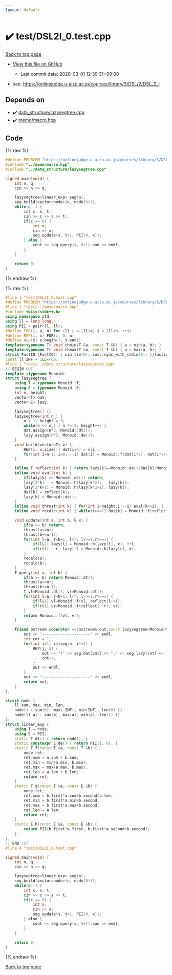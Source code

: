 ```yaml
---
layout: default
---
```


<!-- mathjax config similar to math.stackexchange -->
<script type="text/javascript" async
  src="https://cdnjs.cloudflare.com/ajax/libs/mathjax/2.7.5/MathJax.js?config=TeX-MML-AM_CHTML">
</script>
<script type="text/x-mathjax-config">
  MathJax.Hub.Config({
    TeX: { equationNumbers: { autoNumber: "AMS" }},
    tex2jax: {
      inlineMath: [ ['$','$'] ],
      processEscapes: true
    },
    "HTML-CSS": { matchFontHeight: false },
    displayAlign: "left",
    displayIndent: "2em"
  });
</script>

<script type="text/javascript" src="https://cdnjs.cloudflare.com/ajax/libs/jquery/3.4.1/jquery.min.js"></script>
<script src="https://cdn.jsdelivr.net/npm/jquery-balloon-js@1.1.2/jquery.balloon.min.js" integrity="sha256-ZEYs9VrgAeNuPvs15E39OsyOJaIkXEEt10fzxJ20+2I=" crossorigin="anonymous"></script>
<script type="text/javascript" src="../../assets/js/copy-button.js"></script>
<link rel="stylesheet" href="../../assets/css/copy-button.css" />


# :heavy_check_mark: test/DSL2I_0.test.cpp

<a href="../../index.html">Back to top page</a>

* <a href="{{ site.github.repository_url }}/blob/master/test/DSL2I_0.test.cpp">View this file on GitHub</a>
    - Last commit date: 2020-03-01 12:39:31+09:00


* see: <a href="https://onlinejudge.u-aizu.ac.jp/courses/library/3/DSL/2/DSL_2_I">https://onlinejudge.u-aizu.ac.jp/courses/library/3/DSL/2/DSL_2_I</a>


## Depends on

* :heavy_check_mark: <a href="../../library/data_structure/lazysegtree.cpp.html">data_structure/lazysegtree.cpp</a>
* :heavy_check_mark: <a href="../../library/memo/macro.hpp.html">memo/macro.hpp</a>


## Code

<a id="unbundled"></a>
{% raw %}
```cpp
#define PROBLEM "https://onlinejudge.u-aizu.ac.jp/courses/library/3/DSL/2/DSL_2_I"
#include "../memo/macro.hpp"
#include "../data_structure/lazysegtree.cpp"

signed main(void) {
    int n, q;
    cin >> n >> q;

    lazysegtree<linear_exp> seg(n);
    seg.build(vector<node>(n, node(0)));
    while(q--) {
        int c, s, t;
        cin >> c >> s >> t;
        if(c == 0) {
            int x;
            cin >> x;
            seg.update(s, t+1, PII(0, x));
        } else {
            cout << seg.query(s, t+1).sum << endl;
        }
    }

    return 0;
}

```
{% endraw %}

<a id="bundled"></a>
{% raw %}
```cpp
#line 1 "test/DSL2I_0.test.cpp"
#define PROBLEM "https://onlinejudge.u-aizu.ac.jp/courses/library/3/DSL/2/DSL_2_I"
#line 1 "test/../memo/macro.hpp"
#include <bits/stdc++.h>
using namespace std;
using ll = long long;
using PII = pair<ll, ll>;
#define FOR(i, a, n) for (ll i = (ll)a; i < (ll)n; ++i)
#define REP(i, n) FOR(i, 0, n)
#define ALL(x) x.begin(), x.end()
template<typename T> void chmin(T &a, const T &b) { a = min(a, b); }
template<typename T> void chmax(T &a, const T &b) { a = max(a, b); }
struct FastIO {FastIO() { cin.tie(0); ios::sync_with_stdio(0); }}fastiofastio;
const ll INF = 1LL<<60;
#line 1 "test/../data_structure/lazysegtree.cpp"
// BEGIN CUT
template <typename Monoid>
struct lazysegtree {
    using T = typename Monoid::T;
    using E = typename Monoid::E;
    int n, height;
    vector<T> dat;
    vector<E> lazy;

    lazysegtree() {}
    lazysegtree(int n_) {
        n = 1, height = 0;
        while(n <= n_) { n *= 2; height++; }
        dat.assign(n*2, Monoid::dt());
        lazy.assign(n*2, Monoid::de());
    }
    void build(vector<T> v) {
        REP(i, v.size()) dat[i+n] = v[i];
        for(int i=n-1; i>0; --i) dat[i] = Monoid::f(dat[i*2], dat[i*2+1]);
    }

    inline T reflect(int k) { return lazy[k]==Monoid::de()?dat[k]:Monoid::g(dat[k], lazy[k]); }
    inline void eval(int k) {
        if(lazy[k] == Monoid::de()) return;
        lazy[2*k]   = Monoid::h(lazy[k*2],   lazy[k]);
        lazy[2*k+1] = Monoid::h(lazy[k*2+1], lazy[k]);
        dat[k] = reflect(k);
        lazy[k] = Monoid::de();
    }
    inline void thrust(int k) { for(int i=height;i;--i) eval(k>>i); }
    inline void recalc(int k) { while(k>>=1) dat[k] = Monoid::f(reflect(k*2), reflect(k*2+1)); }

    void update(int a, int b, E x) {
        if(a >= b) return;
        thrust(a+=n);
        thrust(b+=n-1);
        for(int l=a, r=b+1; l<r; l>>=1,r>>=1) {
            if(l&1) lazy[l] = Monoid::h(lazy[l], x), ++l;
            if(r&1) --r, lazy[r] = Monoid::h(lazy[r], x);
        }
        recalc(a);
        recalc(b);
    }
    T query(int a, int b) {
        if(a >= b) return Monoid::dt();
        thrust(a+=n);
        thrust(b+=n-1);
        T vl=Monoid::dt(), vr=Monoid::dt();
        for(int l=a, r=b+1; l<r; l>>=1,r>>=1) {
            if(l&1) vl=Monoid::f(vl, reflect(l++));
            if(r&1) vr=Monoid::f(reflect(--r), vr);
        }
        return Monoid::f(vl, vr);
    }

    friend ostream &operator <<(ostream& out,const lazysegtree<Monoid>& seg) {
        out << "---------------------" << endl;
        int cnt = 1;
        for(int i=1; i<=seg.n; i*=2) {
            REP(j, i) {
                out << "(" << seg.dat[cnt] << "," << seg.lazy[cnt] << ") ";
                cnt++;
            }
            out << endl;
        }
        out << "---------------------" << endl;
        return out;
    }
};

struct node {
    ll sum, max, min, len;
    node() : sum(0), max(-INF), min(INF), len(0) {}
    node(ll a) : sum(a), max(a), min(a), len(1) {}
};
struct linear_exp {
    using T = node;
    using E = PII;
    static T dt() { return node(); }
    static constexpr E de() { return PII(1, 0); }
    static T f(const T &a, const T &b) {
        node ret;
        ret.sum = a.sum + b.sum;
        ret.min = min(a.min, b.min);
        ret.max = max(a.max, b.max);
        ret.len = a.len + b.len;
        return ret;
    }
    static T g(const T &a, const E &b) {
        node ret;
        ret.sum = b.first*a.sum+b.second*a.len;
        ret.min = b.first*a.min+b.second;
        ret.max = b.first*a.max+b.second;
        ret.len = a.len;
        return ret;
    }
    static E h(const E &a, const E &b) {
        return PII(b.first*a.first, b.first*a.second+b.second);
    }
};
// END CUT
#line 4 "test/DSL2I_0.test.cpp"

signed main(void) {
    int n, q;
    cin >> n >> q;

    lazysegtree<linear_exp> seg(n);
    seg.build(vector<node>(n, node(0)));
    while(q--) {
        int c, s, t;
        cin >> c >> s >> t;
        if(c == 0) {
            int x;
            cin >> x;
            seg.update(s, t+1, PII(0, x));
        } else {
            cout << seg.query(s, t+1).sum << endl;
        }
    }

    return 0;
}

```
{% endraw %}

<a href="../../index.html">Back to top page</a>

